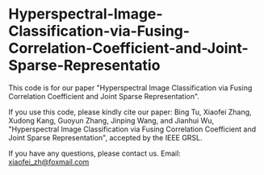 # Hyperspectral-Image-Classification-via-Fusing-Correlation-Coefficient-and-Joint-Sparse-Representatio

This code is for our paper "Hyperspectral Image Classification via Fusing 
Correlation Coefficient and Joint Sparse Representation". 

If you use this code, please kindly cite our paper:
Bing Tu, Xiaofei Zhang, Xudong Kang, Guoyun Zhang, Jinping Wang, and Jianhui Wu, 
"Hyperspectral Image Classification via Fusing Correlation Coefficient and Joint
 Sparse Representation", accepted by the IEEE GRSL.

If you have any questions, please contact us. 
Email: xiaofei_zh@foxmail.com
